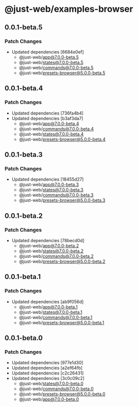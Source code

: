 # @just-web/examples-browser

## 0.0.1-beta.5

### Patch Changes

- Updated dependencies [6684e0ef]
  - @just-web/app@7.0.0-beta.5
  - @just-web/states@7.0.0-beta.5
  - @just-web/commands@7.0.0-beta.5
  - @just-web/presets-browser@5.0.0-beta.5

## 0.0.1-beta.4

### Patch Changes

- Updated dependencies [736fa4b4]
- Updated dependencies [b3af3da7]
  - @just-web/app@7.0.0-beta.4
  - @just-web/commands@7.0.0-beta.4
  - @just-web/states@7.0.0-beta.4
  - @just-web/presets-browser@5.0.0-beta.4

## 0.0.1-beta.3

### Patch Changes

- Updated dependencies [18455d27]
  - @just-web/app@7.0.0-beta.3
  - @just-web/states@7.0.0-beta.3
  - @just-web/commands@7.0.0-beta.3
  - @just-web/presets-browser@5.0.0-beta.3

## 0.0.1-beta.2

### Patch Changes

- Updated dependencies [78becd0d]
  - @just-web/app@7.0.0-beta.2
  - @just-web/states@7.0.0-beta.2
  - @just-web/commands@7.0.0-beta.2
  - @just-web/presets-browser@5.0.0-beta.2

## 0.0.1-beta.1

### Patch Changes

- Updated dependencies [ab9f056d]
  - @just-web/app@7.0.0-beta.1
  - @just-web/states@7.0.0-beta.1
  - @just-web/commands@7.0.0-beta.1
  - @just-web/presets-browser@5.0.0-beta.1

## 0.0.1-beta.0

### Patch Changes

- Updated dependencies [977e1d30]
- Updated dependencies [a2ef64fb]
- Updated dependencies [c2c26431]
- Updated dependencies [3c0c09c2]
  - @just-web/states@7.0.0-beta.0
  - @just-web/commands@7.0.0-beta.0
  - @just-web/presets-browser@5.0.0-beta.0
  - @just-web/app@7.0.0-beta.0
